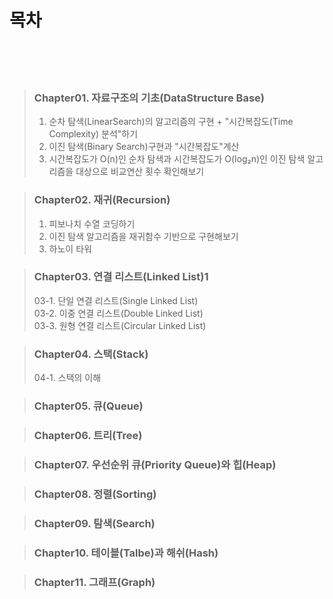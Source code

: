 # 목차

<br><br><br>

> ### Chapter01. 자료구조의 기초(DataStructure Base)
> 1. 순차 탐색(LinearSearch)의 알고리즘의 구현 + "시간복잡도(Time Complexity) 분석"하기
> 2. 이진 탐색(Binary Search)구현과 "시간복잡도"계산
> 3. 시간복잡도가 O(n)인 순차 탐색과 시간복잡도가 O(log₂n)인 이진 탐색 알고리즘을 대상으로 비교연산 횟수 확인해보기

> ### Chapter02. 재귀(Recursion)
> 1. 피보나치 수열 코딩하기
> 2. 이진 탐색 알고리즘을 재귀함수 기반으로 구현해보기
> 3. 하노이 타워

> ### Chapter03. 연결 리스트(Linked List)1
> 03-1. 단일 연결 리스트(Single Linked List)  
> 03-2. 이중 연결 리스트(Double Linked List)  
> 03-3. 원형 연결 리스트(Circular Linked List)  

> ### Chapter04. 스택(Stack)
> 04-1. 스택의 이해

> ### Chapter05. 큐(Queue)

> ### Chapter06. 트리(Tree)

> ### Chapter07. 우선순위 큐(Priority Queue)와 힙(Heap)

> ### Chapter08. 정렬(Sorting)

> ### Chapter09. 탐색(Search)

> ### Chapter10. 테이블(Talbe)과 해쉬(Hash)

> ### Chapter11. 그래프(Graph)

<!-- # English Version -->

